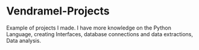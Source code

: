# Vendramel-Projects
Example of projects I made.
I have more knowledge on the Python Language, creating Interfaces, database connections and data extractions, Data analysis.
